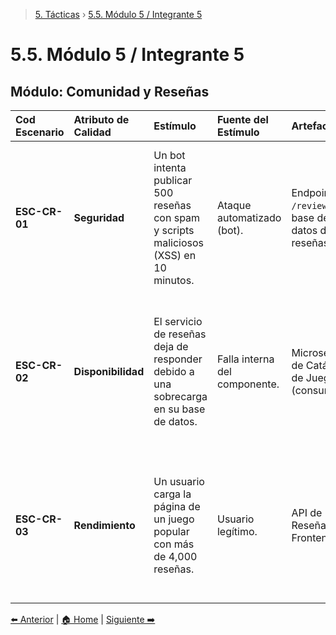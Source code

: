 > [5. Tácticas](../5.md) › [5.5. Módulo 5 / Integrante 5](5.5.md)

# 5.5. Módulo 5 / Integrante 5

## Módulo: Comunidad y Reseñas

| **Cod Escenario** | **Atributo de Calidad** | **Estímulo** | **Fuente del Estímulo** | **Artefacto** | **Entorno** | **Respuesta** | **Medida de Respuesta** |
| :--- | :--- | :--- | :--- | :--- | :--- | :--- | :--- |
| **ESC-CR-01** | **Seguridad** | Un bot intenta publicar 500 reseñas con spam y scripts maliciosos (XSS) en 10 minutos. | Ataque automatizado (bot). | Endpoint `POST /reviews` y la base de datos de reseñas. | Producción | El sistema bloquea al atacante por exceso de peticiones y limpia cualquier script malicioso de las pocas entradas que logren pasar. | Tasa de éxito del bot menor al 1%. 0 reportes de XSS desde la implementación. La IP es bloqueada en menos de 1 minuto. |
| **ESC-CR-02** | **Disponibilidad** | El servicio de reseñas deja de responder debido a una sobrecarga en su base de datos. | Falla interna del componente. | Microservicio de Catálogo de Juegos (consumidor). | Producción | La página de detalle de los juegos carga normalmente, mostrando un mensaje controlado en la sección de reseñas en lugar de fallar por completo. | El tiempo de carga de la página del juego no aumenta más de un 5%. La tasa de error del servicio de Catálogo no se ve afectada. |
| **ESC-CR-03** | **Rendimiento** | Un usuario carga la página de un juego popular con más de 4,000 reseñas. | Usuario legítimo. | API de Reseñas y Frontend. | Operación Normal | La página carga rápidamente, mostrando la información principal del juego y el primer "lote" de reseñas. El resto se carga bajo demanda. | El tiempo de carga inicial de la página (LCP) es < 2.5 segundos. La consulta a la base de datos para obtener las reseñas tarda < 100ms. |


[⬅️ Anterior](../5.4/5.4.md) | [🏠 Home](../../README.md) | [Siguiente ➡️](../5.6/5.6.md)
